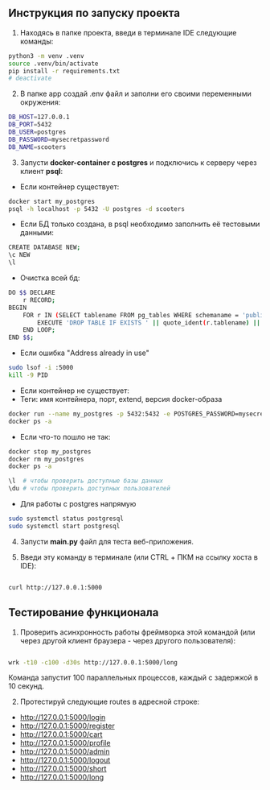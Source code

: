 ## Инструкция по запуску проекта

1. Находясь в папке проекта, введи в терминале IDE следующие команды:

```sh
python3 -m venv .venv
source .venv/bin/activate
pip install -r requirements.txt
# deactivate
```

2. В папке app создай .env файл и заполни его своими переменными окружения:

```sh
DB_HOST=127.0.0.1
DB_PORT=5432
DB_USER=postgres
DB_PASSWORD=mysecretpassword
DB_NAME=scooters
```


3. Запусти __**docker-container с postgres**__ и подключись к серверу через клиент __**psql**__:



- Если контейнер существует:
```sh
docker start my_postgres
psql -h localhost -p 5432 -U postgres -d scooters
```

- Если БД только создана, в psql необходимо заполнить её тестовыми данными:
```sh
CREATE DATABASE NEW;
\c NEW
\l
```

- Очистка всей бд:
```sh
DO $$ DECLARE
    r RECORD;
BEGIN
    FOR r IN (SELECT tablename FROM pg_tables WHERE schemaname = 'public') LOOP
        EXECUTE 'DROP TABLE IF EXISTS ' || quote_ident(r.tablename) || ' CASCADE';
    END LOOP;
END $$;

```

- Если ошибка "Address already in use"
```sh
sudo lsof -i :5000
kill -9 PID
```

- Если контейнер не существует:
- Теги: имя контейнера, порт, extend, версия docker-образа

```sh
docker run --name my_postgres -p 5432:5432 -e POSTGRES_PASSWORD=mysecretpassword -d postgres
docker ps -a
```


- Если что-то пошло не так:

```sh
docker stop my_postgres
docker rm my_postgres
docker ps -a
```


```sh
\l  # чтобы проверить доступные базы данных
\du # чтобы проверить доступных пользователей
```

- Для работы с postgres напрямую
```sh
sudo systemctl status postgresql
sudo systemctl start postgresql
```


4. Запусти **main.py** файл для теста веб-приложения.


5. Введи эту команду в терминале (или CTRL + ПКМ на ссылку хоста в IDE):


```sh

curl http://127.0.0.1:5000

```
## Тестирование функционала

1. Проверить асинхронность работы фреймворка этой командой (или через другой клиент браузера - через другого пользователя):

```sh

wrk -t10 -c100 -d30s http://127.0.0.1:5000/long

```

Команда запустит 100 параллельных процессов, каждый с задержкой в 10 секунд. 


2. Протестируй следующие routes в адресной строке:

- http://127.0.0.1:5000/login
- http://127.0.0.1:5000/register
- http://127.0.0.1:5000/cart
- http://127.0.0.1:5000/profile
- http://127.0.0.1:5000/admin
- http://127.0.0.1:5000/logout
- http://127.0.0.1:5000/short
- http://127.0.0.1:5000/long


